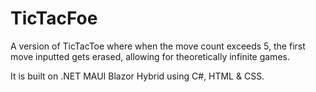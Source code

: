 # TicTacFoe
 
A version of TicTacToe where when the move count exceeds 5, the first move inputted gets erased, allowing for theoretically infinite games.

It is built on .NET MAUI Blazor Hybrid using C#, HTML & CSS.
